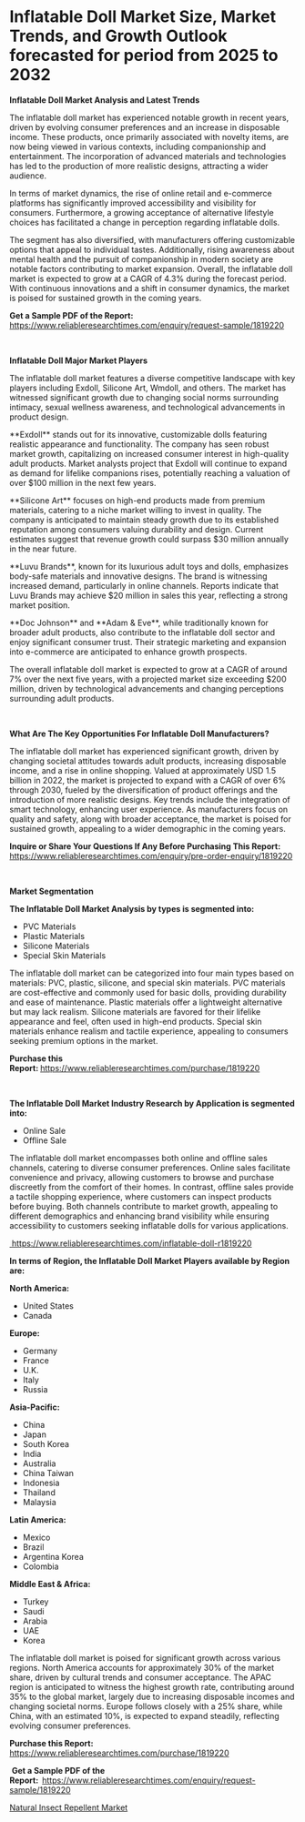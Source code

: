 <p><h1>Inflatable Doll Market Size, Market Trends, and Growth Outlook forecasted for period from 2025 to 2032</h1></p><p><strong>Inflatable Doll Market Analysis and Latest Trends</strong></p>
<p><p>The inflatable doll market has experienced notable growth in recent years, driven by evolving consumer preferences and an increase in disposable income. These products, once primarily associated with novelty items, are now being viewed in various contexts, including companionship and entertainment. The incorporation of advanced materials and technologies has led to the production of more realistic designs, attracting a wider audience.</p><p>In terms of market dynamics, the rise of online retail and e-commerce platforms has significantly improved accessibility and visibility for consumers. Furthermore, a growing acceptance of alternative lifestyle choices has facilitated a change in perception regarding inflatable dolls. </p><p>The segment has also diversified, with manufacturers offering customizable options that appeal to individual tastes. Additionally, rising awareness about mental health and the pursuit of companionship in modern society are notable factors contributing to market expansion. Overall, the inflatable doll market is expected to grow at a CAGR of 4.3% during the forecast period. With continuous innovations and a shift in consumer dynamics, the market is poised for sustained growth in the coming years.</p></p>
<p><strong>Get a Sample PDF of the Report:&nbsp;</strong> <a href="https://www.reliableresearchtimes.com/enquiry/request-sample/1819220?utm_campaign=2007&utm_medium=2&utm_source=Github&utm_content=ia&utm_term=07022025&utm_id=inflatable-doll">https://www.reliableresearchtimes.com/enquiry/request-sample/1819220</a></p>
<p>&nbsp;</p>
<p><strong>Inflatable Doll Major Market Players</strong></p>
<p><p>The inflatable doll market features a diverse competitive landscape with key players including Exdoll, Silicone Art, Wmdoll, and others. The market has witnessed significant growth due to changing social norms surrounding intimacy, sexual wellness awareness, and technological advancements in product design.</p><p>**Exdoll** stands out for its innovative, customizable dolls featuring realistic appearance and functionality. The company has seen robust market growth, capitalizing on increased consumer interest in high-quality adult products. Market analysts project that Exdoll will continue to expand as demand for lifelike companions rises, potentially reaching a valuation of over $100 million in the next few years.</p><p>**Silicone Art** focuses on high-end products made from premium materials, catering to a niche market willing to invest in quality. The company is anticipated to maintain steady growth due to its established reputation among consumers valuing durability and design. Current estimates suggest that revenue growth could surpass $30 million annually in the near future.</p><p>**Luvu Brands**, known for its luxurious adult toys and dolls, emphasizes body-safe materials and innovative designs. The brand is witnessing increased demand, particularly in online channels. Reports indicate that Luvu Brands may achieve $20 million in sales this year, reflecting a strong market position.</p><p>**Doc Johnson** and **Adam & Eve**, while traditionally known for broader adult products, also contribute to the inflatable doll sector and enjoy significant consumer trust. Their strategic marketing and expansion into e-commerce are anticipated to enhance growth prospects.</p><p>The overall inflatable doll market is expected to grow at a CAGR of around 7% over the next five years, with a projected market size exceeding $200 million, driven by technological advancements and changing perceptions surrounding adult products.</p></p>
<p>&nbsp;</p>
<p><strong>What Are The Key Opportunities For Inflatable Doll Manufacturers?</strong></p>
<p><p>The inflatable doll market has experienced significant growth, driven by changing societal attitudes towards adult products, increasing disposable income, and a rise in online shopping. Valued at approximately USD 1.5 billion in 2022, the market is projected to expand with a CAGR of over 6% through 2030, fueled by the diversification of product offerings and the introduction of more realistic designs. Key trends include the integration of smart technology, enhancing user experience. As manufacturers focus on quality and safety, along with broader acceptance, the market is poised for sustained growth, appealing to a wider demographic in the coming years.</p></p>
<p><strong>Inquire or Share Your Questions If Any Before Purchasing This Report:</strong> <a href="https://www.reliableresearchtimes.com/enquiry/pre-order-enquiry/1819220?utm_campaign=2007&utm_medium=2&utm_source=Github&utm_content=ia&utm_term=07022025&utm_id=inflatable-doll">https://www.reliableresearchtimes.com/enquiry/pre-order-enquiry/1819220</a></p>
<p>&nbsp;</p>
<p><strong>Market Segmentation</strong></p>
<p><strong>The Inflatable Doll Market Analysis by types is segmented into:</strong></p>
<p><ul><li>PVC Materials</li><li>Plastic Materials</li><li>Silicone Materials</li><li>Special Skin Materials</li></ul></p>
<p><p>The inflatable doll market can be categorized into four main types based on materials: PVC, plastic, silicone, and special skin materials. PVC materials are cost-effective and commonly used for basic dolls, providing durability and ease of maintenance. Plastic materials offer a lightweight alternative but may lack realism. Silicone materials are favored for their lifelike appearance and feel, often used in high-end products. Special skin materials enhance realism and tactile experience, appealing to consumers seeking premium options in the market.</p></p>
<p><strong>Purchase this Report:&nbsp;</strong><a href="https://www.reliableresearchtimes.com/purchase/1819220?utm_campaign=2007&utm_medium=2&utm_source=Github&utm_content=ia&utm_term=07022025&utm_id=inflatable-doll">https://www.reliableresearchtimes.com/purchase/1819220</a></p>
<p>&nbsp;</p>
<p><strong>The Inflatable Doll Market Industry Research by Application is segmented into:</strong></p>
<p><ul><li>Online Sale</li><li>Offline Sale</li></ul></p>
<p><p>The inflatable doll market encompasses both online and offline sales channels, catering to diverse consumer preferences. Online sales facilitate convenience and privacy, allowing customers to browse and purchase discreetly from the comfort of their homes. In contrast, offline sales provide a tactile shopping experience, where customers can inspect products before buying. Both channels contribute to market growth, appealing to different demographics and enhancing brand visibility while ensuring accessibility to customers seeking inflatable dolls for various applications.</p></p>
<p><a href="https://www.reliableresearchtimes.com/inflatable-doll-r1819220?utm_campaign=2007&utm_medium=2&utm_source=Github&utm_content=ia&utm_term=07022025&utm_id=inflatable-doll">&nbsp;https://www.reliableresearchtimes.com/inflatable-doll-r1819220</a></p>
<p><strong>In terms of Region, the Inflatable Doll Market Players available by Region are:</strong></p>
<p>
    <p> <strong> North America: </strong>
        <ul>
            <li>United States</li>
            <li>Canada</li>
        </ul>
        </p> 
    <p> <strong> Europe: </strong>
        <ul>
            <li>Germany</li>
            <li>France</li>
            <li>U.K.</li>
            <li>Italy</li>
            <li>Russia</li>
        </ul>
        </p> 
    <p> <strong> Asia-Pacific: </strong>
        <ul>
            <li>China</li>
            <li>Japan</li>
            <li>South Korea</li>
            <li>India</li>
            <li>Australia</li>
            <li>China Taiwan</li>
            <li>Indonesia</li>
            <li>Thailand</li>
            <li>Malaysia</li>
        </ul>
        </p> 
    <p> <strong> Latin America: </strong>
        <ul>
            <li>Mexico</li>
            <li>Brazil</li>
            <li>Argentina Korea</li>
            <li>Colombia</li>
        </ul>
        </p> 
    <p> <strong> Middle East & Africa: </strong>
        <ul>
            <li>Turkey</li>
            <li>Saudi</li>
            <li>Arabia</li>
            <li>UAE</li>
            <li>Korea</li>
        </ul>
    </p>
    </p>
<p><p>The inflatable doll market is poised for significant growth across various regions. North America accounts for approximately 30% of the market share, driven by cultural trends and consumer acceptance. The APAC region is anticipated to witness the highest growth rate, contributing around 35% to the global market, largely due to increasing disposable incomes and changing societal norms. Europe follows closely with a 25% share, while China, with an estimated 10%, is expected to expand steadily, reflecting evolving consumer preferences.</p></p>
<p><strong>Purchase this Report: </strong><a href="https://www.reliableresearchtimes.com/purchase/1819220?utm_campaign=2007&utm_medium=2&utm_source=Github&utm_content=ia&utm_term=07022025&utm_id=inflatable-doll">https://www.reliableresearchtimes.com/purchase/1819220</a></p>
<p>&nbsp;<strong>Get a Sample PDF of the Report:&nbsp;&nbsp;</strong><a href="https://www.reliableresearchtimes.com/enquiry/request-sample/1819220?utm_campaign=2007&utm_medium=2&utm_source=Github&utm_content=ia&utm_term=07022025&utm_id=inflatable-doll">https://www.reliableresearchtimes.com/enquiry/request-sample/1819220</a></p>
<p><strong></strong></p>
<p><p><a href="https://github.com/angelajermaine/Market-Research-Report-List-5/blob/main/natural-insect-repellent-market.md?utm_campaign=2007&utm_medium=2&utm_source=Github&utm_content=ia&utm_term=07022025&utm_id=inflatable-doll">Natural Insect Repellent Market</a></p></p>